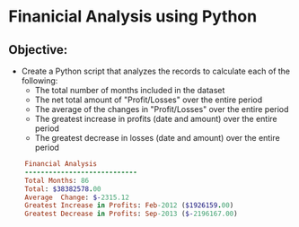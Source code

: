 # Finanicial Analysis using Python

## Objective:
* Create a Python script that analyzes the records to calculate each of the following:
  * The total number of months included in the dataset
  * The net total amount of "Profit/Losses" over the entire period
  * The average of the changes in "Profit/Losses" over the entire period
  * The greatest increase in profits (date and amount) over the entire period
  * The greatest decrease in losses (date and amount) over the entire period

```Ruby
    Financial Analysis
    ----------------------------
    Total Months: 86
    Total: $38382578.00
    Average  Change: $-2315.12
    Greatest Increase in Profits: Feb-2012 ($1926159.00)
    Greatest Decrease in Profits: Sep-2013 ($-2196167.00)
```

